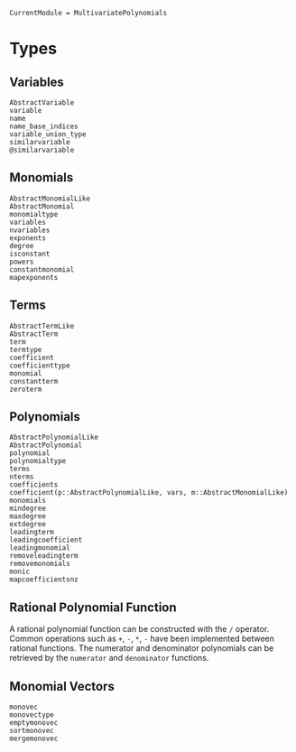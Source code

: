 ```@meta
CurrentModule = MultivariatePolynomials
```

# Types

## Variables

```@docs
AbstractVariable
variable
name
name_base_indices
variable_union_type
similarvariable
@similarvariable
```

## Monomials

```@docs
AbstractMonomialLike
AbstractMonomial
monomialtype
variables
nvariables
exponents
degree
isconstant
powers
constantmonomial
mapexponents
```

## Terms

```@docs
AbstractTermLike
AbstractTerm
term
termtype
coefficient
coefficienttype
monomial
constantterm
zeroterm
```

## Polynomials

```@docs
AbstractPolynomialLike
AbstractPolynomial
polynomial
polynomialtype
terms
nterms
coefficients
coefficient(p::AbstractPolynomialLike, vars, m::AbstractMonomialLike)
monomials
mindegree
maxdegree
extdegree
leadingterm
leadingcoefficient
leadingmonomial
removeleadingterm
removemonomials
monic
mapcoefficientsnz
```

## Rational Polynomial Function

A rational polynomial function can be constructed with the `/` operator. Common operations such as `+`, `-`, `*`, `-` have been implemented between rational functions.
The numerator and denominator polynomials can be retrieved by the `numerator` and `denominator` functions.

## Monomial Vectors

```@docs
monovec
monovectype
emptymonovec
sortmonovec
mergemonovec
```
